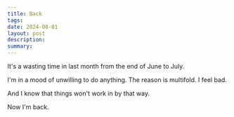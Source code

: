 ```yaml
---
title: Back
tags: 
date: 2024-08-01
layout: post
description: 
summary:
---
```


It's a wasting time in last month from the end of June to July. 

I'm in a mood of unwilling to do anything. The reason is multifold. I feel bad. 

And I know that things won't work in by that way.

Now I'm back.
